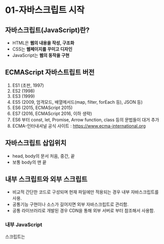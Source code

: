 # 01-자바스크립트 시작

## 자바스크립트(JavaScript)란?
+ HTML은 **웹의 내용을 작성, 구조화**
+ CSS는 **웹페이지를 꾸미고 디자인**
+ JavaScript는  **웹의 동작을 구현**

## ECMAScript 자바스트립트 버전
1. ES1 (초판, 1997)
2. ES2 (1998)
3. ES3 (1999)
4. ES5 (2009, 엄격모드, 배열메서드(map, filter, forEach 등), JSON 등)
5. ES6 (2015, ECMAScript 2015)
6. ES7 (2016, ECMAScript 2016, 이하 생략)
7. ES6 부터 const, let, Promise, Arrow function, class 등의 문법들이 대거 추가
8. ECMA-인터내셔널 공식 사이트 : <https://www.ecma-international.org>

## 자바스크립트 삽입위치
+ head, body의 문서 처음, 중간, 끝
+ 보통 body의 맨 끝

## 내부 스크립트와 외부 스크립트
+ 비교적 간단한 코드로 구성되며 현재 파일에만 적용되는 경우 내부 자바스크립트를 사용.
+ 공통기능 구현이나 소스가 길어지면 외부 자바스크립트로 관리함.
+ 공통 라이브러리로 개발된 경우 CDN을 통해 외부 서버로 부터 참조해서 사용함.

### 내부 JavaScript

스크립트는 <script> (script 태그) 를 이용해 HTML 문서의 대부분의 위치에 삽입할 수 있습니다.

````
<!DOCTYPE html>
<html>
    <head></head>
    <body>
        <h1>JavaScript</h1>
        <script>
            console.log('hello')
        </script>
    </body>
</html>
````

### 외부 JavaScript

자바스크립트 코드의 양이 많은 경우, 자바스크립트 코드를 script 태그 안에 전부 작성하기 보다는 여러개의 자바스크립트 파일로 기능별로 나누어 작성해서 관리하는 것이 편리합니다.

````
<!DOCTYPE html>
<html>
    <head></head>
    <body>
        <h1>JavaScript</h1>
        <script src="js/script.js"></script>
    </body>
</html>
````

## 브라우저 동작 방식

1. HTML을 읽기 시작합니다.
2. HTML을 파싱합니다.
3. DOM 트리를 생성합니다.
4. CSS 파싱 후 스타일 규칙 생성
5. DOM 트리와 생성된 스타일 규칙 Attachment
6. Render 트리 형성 후 Layout, Painting
7. Display

> 파싱이란, 프로그램을 실행할 수 있도록 내부 포맷에 맞게 분석하고 변환하는 것을 의미한다.

## JavaScript 소스파일 위치 결정
브라우저는 HTML의 구조와 CSS 스타일을 렌더링하는 도중 자바스크립트를 만나게 되면 이에 대한 해석과 구현이 완료될때까지 브라우저 렌더링을 멈추게 됩니다. 즉, 자바스크립트의 삽입 위치에 따라 스크립트 실행순서와 브라우저 렌더링에 영향을 미치기 때문에 다음 사항을 고려해 적절한 
위치선정이 필요 합니다.

```` 
<head></head>
````

+ 브라우저 렌더링에 방해가 될 수 있으며 무거운 스크립트가 실행되는 경우 오랫동안 화면이 보여지지 않을수 있음.
+ 문서를 초기화하거나 설정하는 가벼운 스크립트들을 주로 사용.
+ 문서의 DOM(Document Object Model) 구조가 필요한 경우 HTML이 모두 로드 된 이후 실행되어야 하므로 window.onload와 같은 로드 이벤트가 추가되어야 함.

```` 
<body></body>
````

+ 태그내 모든 위치에 둘 수 있음.
+ 웹페이지 로딩이 완료된 다음 실행하기 위해 일반적으로는 </body> 바로 앞에 위치.
+ 이경우 문서의 DOM 구조가 완료된 시점에 실행되기에 별다른 추가설정이 필요없음.

## JavaScript 코드구조
+ 문(statement)은 세미콜론으로 구분(세미콜론을 붙이지 않는 곳도 있습니다.)
+ 문은 값, 연산자, 키워드, 명령어, 표현식(값으로 평가, 함수나 key, index를 통한 값의 호출도 표현식) 등으로 구성됩니다.

## JavaScript 주석

````
<script>
    // 한 줄 주석입니다.
    /*
    여
    러
    줄
    주석입니다.
    */
</script>
````    

## JavaScript를 출력하는 4가지 방법
1. 문서 내에 요소를 선택하여 출력하는 방법(innerHTML, innerText)
2. 문서 내에 직접 출력하는 방법(document.write)
3. 사용자 인터렉션(alert, confirm)
4. 콘솔에 찍는 방법(console.log)

````
<!DOCTYPE html>
<html>
<head></head>

<body>
    <h1>JavaScript</h1>
    <div id="box"></div>
    <script>
        document.getElementById('box').innerHTML = '박스입니다.';
        document.write("<h1>제목입니다.</h1>");
        //alert('경고창에 출력');
        //confirm('확인창에 출력');
        console.log('콘솔창에 출력');
    </script>
</body>
</html>
````
# 02-변수

## 변수란?
자바스크립트에서 변수는 데이터를 담는 그릇을 의미한다.
스크립트 처리 과정에서 데이터를 일시적으로 담아두는 공간으로, 한 번에 하나의 값만 저장할 수 있습니다. 
그래서 한 변수에 데이터가 이미 존재하는데, 다른 값을 넣으려고 시도하는 경우에 기존의 값은 삭제되고 새로온 데이터가 저장됩니다.
변수는 var, let, const 키워드를 사용하여 선언하고,
할당 연산자(=)를 사용해 값을 할당한다.
그리고 식별자인 변수명을 사용해 변수에 저장된 값을 참조한다.(저장된 값을 보여준다)

## Javascript 변수 선언
1. 변수이름은 대소문자를 구별.
2. 여러 변수를 한번에 선언할 수 있음.
3. 지역변수와 전역변수가 있음.
4. 기본적으로 소문자로 시작되는 Camel Case를 사용.

## 변수 명명 규칙
+ 변수명의 첫 글자는 영문자, 달러스코어$, 언더바_만 올 수 있다.
+ 두 번째 이후 글자에는 영문자, 달러스코어, 언더바, 숫자만 올 수 있다.
+ 변수명의 영문자는 대.소문자를 엄격하게 구분한다.
+ 자바스크립트의 예약어가 아니어야 한다.

> 예약어(키워드) : 특별한 용도로 사용하기 위해 미리 예약해둔 단어들

자바스크립트의 예약어는 다음과 같습니다.

| 예약어 | 예약어 | 예약어 | 예약어 | 예약어 | 예약어 | 예약어 |
| ---- | --- | --- | --- | --- | --- | --- |
| abstract | arguments | await | boolean | break | byte |  |
| case | catch  | char | class | const  | continue |
| debugger | default | delete | do | double |  |  |
| else | enum | eval | export  | extends |  |  |
| false | final | finally | float | for | function  | goto |
| if | implements | import | in | instanceof | int | interface |
| let | long | native | new | null |  |  |
| package | private | protected | public | return |  |  |
| short | static | super | switch | synchronized |  |  |  
| this | throw | throws | transient | true | try | typeof | 
| void | var | volatile | while | with | yield | |


## 변수명 표기법
변수명 표기법은 대표적으로 세 가지 방식이 있습니다. 

| 표기법 | 설명 | 예시 | 사용처 | 
| ---- | --- | --- | --- |
| camelCase | 낙타의 등처럼 보인다고 해서 붙여진 이름. 이름의 맨 첫 번째, 단어의 첫 글자는 소문자로 적고, 두 번째 단어 부터는 첫 글자는 대문자로 적는 기법 | helloWorld | 변수, 함수 |
| PascalCase | 모든 단어의 첫 번째 글자를 대문자로 표기하는 기법 | HelloWorld | 클래스, 생성자 |
| snake_case | 모든 단어 사이를 언더바_로 표기하는 기법 | hellow_world, HELLO_WORLD | 상수 |


## 변수선언 3가지 방법
1. var
2. let
3. const

자바스크립트의 변수는 다음과 같이 선언합니다.

````
var 변수명;
var 변수명 = 값;

let 변수명;
let 변수명 = 값;

const 변수명;
const 변수명 = 값;
````

## 변수의 타입
> + 자바스크립트에는 타입(Type)이라는 개념이 있다.
> + 타입이란 변수에 할당할 수 있는 데이터 형태를 말한다. ex)숫자, 문자
> + 즉, 변수에는 숫자나 문자 등 다양한 형태의 데이터 타입을 담을 수 있다.
> + 데이터 타입에 따라 할 수 있는 일이 다르다.
> + 즉, 타입마다 다른 속성과 메서드가 있다.
> + typeof : 변수의 타입을 반환하는 자바스크립트 키워드
> + undefined : '아직 할당하지 않은 값'을 표현하기 위해 사용하는 값

## var (function scope)
+ var문에서 변수에 초기 값을 지정하지 않는다면, 변수는 값이 설정될 때까지 undefined 값을 갖게 된다.
+ var의 경우 변수를 한 번 더 선언해도 에러가 나지 않는다.

````
<script>
    var i; // 선언
    console.log(i); // undefined 가 저장됨

    var sum = 0;  // 선언과 초기화
    console.log(sum);

    var x, y, z; // 한 번에 여러 개의 변수를 함께 선언할 수 있음
    var x = 10; // x변수를 재선언후 값을 할당해도 에러가 나지 않음
    console.log(x);

    var i=0, sum=10, message="Hello";  // 선언과 초기화를 동시에 해줄 수 있음
    console.log(i, sum, message);
</script>
````

## let (block scope)
+ 이미 선언되었다는 에러 메세지가 나온다.
+ 변수 재선언은 안된다.
+ 하지만 변수 재할당은 가능하다.

````
 <script>
    let a; // 선언 후 할당을 나중에 해도 됨
    console.log(a) // undefined 가 저장됨

    let x, y, z;
    console.log(x, y, z);//undefined

    let year, month, day;
    let address = "서울시";
    console.log(month)//undefined

    let name;
    console.log(name)
    name = "홍길동";
    console.log(name);

    let fruit = "사과", price = 3000;
    console.log(fruit);
    console.log(price);
    console.log(fruit, price);
    console.log(fruit, "1개 가격은", price, "원 입니다.");

    // 중복선언불가 : Identifier 'b' has already been declared
    let user = "이순신";
    let user = "강감찬";
    console.log(user);
</script>
````

## const (block scope)
+ 변수 재선언, 재할당 모두 불가능하다.
+ 처음 선언할 때, 반드시 초기화를 해야한다.
+ 바뀌지 않을 값은 const로 선언해주면 된다.
+ 보통 대문자를 사용해서 선언한다. (강제는 아니지만 관습!)

````
<script>
    const num = 20; // 선언과 동시에 할당을 해야함
    const MY_NUM = 7; // 보통 대문자를 사용해서 선언 
    console.log(num, MY_NUM);

    const msg = "안녕하세요";
    console.log(msg);

    //const 선언만 하는 것은 불가, 반드시 초기화
    const txt ;
    txt = "안녕";
    console.log(txt); 
</script>
````

## 자바스크립트의 데이터 타입
1. 원시 타입 (Primitive Type)
2. 참조타입(Object/Reference Type)

## 원시 타입 (Primitive Type)
> + Number
> + String
> + Boolean
> + Undefined
> + Null
> + Symbol(ES6에 추가, 객체 속성을 만드는 데이터 타입)
> + 원시 타입이 할당될 때는 변수에 값(value) 자체가 담긴다.(메모리 참조가 아닌 값의 복사)
> + 메모리상에 고정된 크기로 저장되며 원시 데이터 값 자체를 보관하므로 불변적이다.

### Number
모든 숫자를 실수로 처리

````
<script>
    console.log(typeof 1); // number

    let num_1 = 99;
    let num_2 = -99;
    console.log(typeof num_1); //Number
    console.log(typeof num_2); //Number
</script>
````
### String
+ UTF-16으로 구성된 문자열
+ 작은따옴표(''), 큰따옴표(""), 템플릿 리터럴(``)로 문자열을 할당
+ 템플릿 리터럴은 줄바꿈, 공백 모두 적용됨

### 이스케이프 시퀀스
> + 이스케이프 시퀀스는 프로그래밍 언어 특성상 표현할 수 없는 기능, 문자를 표현해준다. 
> + 백슬래시(\) 뒤에 한 문자나 숫자 조합이 오는 문자 조합을 “이스케이프 시퀀스”라고 한다.
> + 줄 바꿈 문자, 작은따옴표, 또는 문자 상수의 다른 특정 문자를 나타내려면 이스케이프 시퀀스를 사용해야 한다. 
> + \t 탭(수평)  \n 줄바꿈 문자  \’ 작은따옴표  \” 큰따옴표

````
<script>
    console.log(typeof "abc"); // string

    let str_1 = 'Hi';
    let str_2 = "안녕";
    let str_3 = `안녕\n하세요  \n\t반갑습니다`;

    console.log(str_1);
    console.log(str_2);
    console.log(str_3);

    const msg = "행복\n하세요";
    console.log(msg)
    console.log(typeof msg)

    let score = "68"
    let sum = score + 20
    console.log(score)
    console.log(typeof score) //string
    console.log(sum)
</script>
````

### Boolean(불리언)
true, false
````
<script>
    console.log(typeof true); // boolean
    console.log(typeof false); // boolean

    let bool_1 = true;
    let bool_2 = 2 > 3;
    console.log(typeof bool_1); //boolean
    console.log(typeof bool_2); //boolean
</script>
````

### Undefined 
+ 자바스크립트에서 undefined는 의도치 않게 누락된 값을 나타내기 위해서 주로 사용된다. 
+ 보통 개발자가 값을 설정하지 않았을 때 프로그래밍 언어 차원에서 자연스럽게 알아서 설정되는 경우가 많습니다.
+ 값도 타입도 undefined

````
<script>
    // 변수를 선언할 때 초기화를 하지 않으면 undefined가 할당
    let x;
    console.log(x); // undefined
    console.log(typeof x); // 'undefined'

    // 함수를 호출할 때도 매개 변수를 넘기지 않으면 undefined가 할당
    function foo(x, y) {
        return { x, y };
    }

    foo(1); // { x: 1, y: undefined }
</script>
````

### Null
+ 의도적으로 '값이 없음'을 명시하기 위해 할당하는 값
+ Null의 값 체크를 위해서는 일치연산자(===)를 사용
+ typeof 연산결과는 초기 자바스크립트의 버그로 수정하면 파장이 클까봐 그냥 두고있다 함.

````
<script>
    let nu = null;
    console.log(typeof nu);	//object
    console.log(nu === null); //true
</script>
````

## 참조타입(Object/Reference Type)
> + 객체(Object)
> + 배열(Array)
> + 함수(Fuction)
> + 원시타입이 아닌 모든 것
> + 참조타입은 원시타입 데이터의 집합이다.
> + 참조 타입은 고정된 크기의 보관함이 아니다.
> + 참조 타입을 변수에 할당할 때는 값이 아닌 데이터의 주소를 저장한다.

### 객체(Object) : {}

````
<script>
    console.log(typeof { a: 1, b: 2 }); // object

    let obj = {};
    console.log(typeof obj); // object
</script>
````

### 배열(Array) : []
+ 배열은 'object'의 특수한 한 형태이기 때문에 typeof만으로는 객체가 배열인지 확인할 수 없음
+ 객체가 배열인지 확인하기 위해서는 'isArray()' 함수를 사용해야 함

````
<script>
    let arr = [1,2,3,4];
    console.log(typeof arr); //object

    console.log(Array.isArray(arr)); //true
    console.log(Array.isArray({}));  //false
</script>
````

### 함수(Fuction) : function(){}

````
 <script>
    let func = function(){};
    console.log(typeof func); //function
    
    function add(x, y) {
        return x + y;
    }
    console.log(typeof add); // function
</script>
````

## 스코프란?
+ 스코프(scope)는 변수에 접근할 수 있는 범위를 말한다.
+ 스코프는 크게 전역 스코프와 지역 스코프로 나눌 수 있다.
+ 스코프는 중첩이 가능하다.
+ 가장 바깥은 전역스코프라 하고 나머지는 지역스코프다.
+ 전역 스코프(global)는 어디에서든 해당 변수에 접근 가능한 걸 의미한다. (전역변수)
+ 바깥쪽 스코프에서 선언한 변수(전역변수)는 안쪽에서 사용가능하다
+ 지역 스코프(local)의 경우, 한정적인 범위에서 해당 변수에 접근이 가능하다. (지역변수)
+ 안쪽 스코프에서 선언한 변수(지역변수)는 바깥쪽에서 사용불가다.
+ 지역 변수가 전역변수보다 우선순위가 더 높다.

## 스코프의 구분
> + 전역 스코프(Global scope)
> + 지역 스코프(Local scope) 

## 전역 스코프(Global scope) 
바깥 스코프 라고하며 어디에서든 참조 할수있다.
> 전역 변수(Global variable) : 바깥쪽 전역에서 선언된 변수 어디든 참조 가능하다.

````
<script>
    // 전역(바깥쪽) 스코프
    let e, f, g;
    let userName;
    let age;

    {
        e = 10, f = 20, g = 30;
        console.log('변수값 출력', e, f, g)
    }

    if (true) {
        userName = "홍길동"
        age = 20
        console.log(userName)
        console.log(age)
    }

    console.log('변수값 출력', e, f, g)
    console.log(userName)
    console.log(age)
</script>
````   

## 지역 스코프(Local scope) 
안쪽 스코프 라고하며 블록 안, 함수 내에서만 참조 할수있다.
> 지역 변수(Local variable) : 안쪽 지역내에 선언된 변수 안에서만 참조 가능하다.

````
 <script>
    if(true){
        // 지역(안쪽) 스코프
        const menuName = "라면"
        const price = "4,000원"
        console.log(menuName, price) 
    }
    console.log(menuName, price)// 바깥쪽에서 참조불가
</script>
````

### 함수 스코프와 블록 스코프(function scope & block scope)
> + 지역 스코프에는 함수 스코프와 블록 스코프가 있다.
> + { 중괄호 }를 기준으로 범위가 구분된다.
> + var은 블록스코프를 무시한다.

| 함수 스코프(function scope) | 블록 스코프(block scope) | 
| --- | --- |
| function{ } 안에있는 범위를 함수 스코프 | function 을 제외한 if나 for 등의 { 중괄호 } 안에 있는 범위를 블록 스코프 |

### 함수 스코프와 var
+ 함수가 선언되면 하나의 스코프(접근 범위)가 발생하는데 이걸 함수스코프라고 한다. 
+ 함수 스코프는 함수에서 선언한 변수는 해당 함수 내에서만 접근 가능하다는 걸 의미한다.
+ 아래 예시처럼 함수 외부에서 aa를 호출하면 undefined 에러가 뜬다.
````
<script>
    function setNumber() {
        var num = '12'; // 함수 내부에서 선언
    }
    console.log(num); 
    // Uncaught ReferenceError: num is not defined
</script>
````

+ 만약 변수가 함수 내부에 선언된 것이 아니면 이 변수의 스코프는 전역 스코프(global)이므로
+ 어디에서든 접근이 가능하다.
````
<script>
    var setNumber = '123'; 
    console.log(setNumber)
</script>
````

+ var은 함수 내에서만 지역 변수로 유지되기 때문에, 
+ 아래 코드에서는 전역 변수로 취급된다.
+ var로 선언하면 블록에 의한 범위 제한이 없음
````
<script>
    {
        a = 10, b = 20, c = 30;
        console.log('변수값 출력', a, b, c)
    }

    if (true) {
        var num = '456';
        console.log(num) 
    }
    console.log(num)

    for (var index = 0; index < 5; index++) {
        console.log(index)
    }
    console.log(index)
</script>
````

### 블록 스코프와 let, const
> + 블록 스코프는 블록 { 중괄호 } 내부에서 선언된 변수는 해당 블록에서만 접근 가능한 걸 말한다.
> + let, const로 선언된 변수가 블록 스코프 방식을 따른다.

### 블록 스코프와 let
````
<script>
    function printMsg() {
        if (true) {
            let msg = "안녕";
            console.log("if문 안에서 접근", msg);
        }
        // console.log("if문 밖에서 접근 불가", msg);
        // Uncaught ReferenceError: msg is not defined
    }
    printMsg();
</sctipt>
````

````
<script>
   function printTxt() {
        let txt = "안녕";
        if (true) {
            let txt = "반가워"; // 이것은 if문 블록 내부에서만 유효하므로
            console.log(txt);
        }
        console.log(txt); // 같은 스코프안에 있는 안녕이 출력됨
    }
    printTxt();
</sctipt>
````

````
<script>
   function printCount() {
        let i;
        for (i = 0; i <= 2; i++) {
            console.log("printCount for문 안에서 접근", i)
        }
        console.log("printCount for문 밖에서 접근", i); // 0,1,2
    }
    printCount() // for문을 다 돌고난 후 i값은 3
</sctipt>
````

### 블록 스코프와 const
````
<script>
    // const로 선언한 변수는 재할당이 안됩니다.
    // Uncaught TypeError: Assignment to constant variable.
    const menuName = "떡볶이";
    const price = "3,000원";
    console.log(menuName, price) 

    if(true){
        menuName = "라면"
        price = "6,000원"
    }
    console.log(menuName, price)
</script>
````

## hoisting(호이스팅)
> + 호이스팅은 코드가 실행하기 전 **변수선언/함수선언이 해당 스코프의 최상단으로 끌어 올려진 것 같은 현상**을 말한다.
> + 자바스크립트 엔진은 코드를 실행하기 전 실행 가능한 코드를 형상화하고 구분하는 과정(*실행 컨텍스트를 위한 과정)을 거친다.
> + 자바스크립트 엔진은 코드를 실행하기 전 실행 컨텍스트를 위한과정에서 모든 선언(var, let, const, function, class)을 스코프에 등록한다.
> + 코드 실행 전 이미 변수선언/함수선언이 저장되어 있기 때문에 선언문보다 참조/호출이 먼저 나와도 오류 없이 동작한다. (정확히는 var 키워드로 선언한 변수와 함수 선언문일 경우 오류 없이 동작한다. 이는 선언이 파일의 맨 위로 끌어올려진 것 처럼 보이게 한다.)
> + **실행 컨텍스트**는 실행 가능한 **코드가 실행되기 위해 필요한 환경을 의미**하고 실행되기전 이러한 실행 컨텍스트 과정(코드를 구분하는 과정)을 거친다.

## 변수는 어떻게 생성되며, 호이스팅은 어떻게 이뤄질까?
변수는 3단계에 걸쳐 생성된다.

> ### 1단계: 선언 단계(Declaration phase)
> + 변수를 실행 컨텍스트의 변수 객체에 등록한다.
> + 이 변수 객체는 스코프가 참조하는 대상이 된다.
> ### 2단계: 초기화 단계(Initialization phase)
> + 변수 객체에 등록된 변수를 위한 공간을 메모리에 확보한다.
> + 이 단계에서 변수는 undefined로 초기화 된다.
> ### 3단계: 할당 단계(Assignment phase)
> + undefined로 초기화된 변수에 실제 값을 할당한다.

## var로 선언한 변수 호이스팅
> + var 키워드로 선언한 변수는 선언 단계와 초기화 단계가 한번에 이뤄진다. 
> + 즉, 스코프에 변수를 등록(선언 단계)하고 메모리에 변수를 위한 공간을 확보한 후, undefined로 초기화한다. 
> + 따라서 변수 선언문 이전에 변수에 접근하여도 스코프에 변수가 존재하기 때문에 에러가 발생하지 않는다
> + 다만 undefined를 반환한다. 이후 변수 할당문에 도달하면 비로소 값이 할당된다.

````
<script>
    // 호이스팅 때문에 선언이 끌어올려져서 오류 안남.
    console.log(text); // (선언 + 초기화 된 상태)
    text = '안녕!'; // (선언 + 초기화 + 할당 된 상태)
    var text;
    console.log(text);
</script>
````

## let, const로 선언한 변수 호이스팅
> + let 키워드로 선언된 변수는 선언 단계와 초기화 단계가 분리되어 진행된다. 
> + 즉, 스코프에 변수를 등록(선언 단계)하지만 초기화 단계는 변수 선언문에 도달했을 때(코드 실행 후) 이뤄진다. 
> + 초기화 이전에 변수에 접근하려고 하면 참조 에러가 발생한다. 이는 아직 변수가 초기화되지 않았기 때문이다. 
> + 즉, 변수를 위한 메모리 공간이 아직 확보되지 않았기 때문이다. 
> + 따라서 스코프의 시작 지점부터 초기화 시작 지점까지는 변수를 참조할 수 없다. 
> + 스코프의 시작 지점부터 초기화 시작 지점까지의 구간을 ‘일시적 사각지대(Temporal Dead Zone; TDZ)’라고 부른다.

````
<script>
    // 호이스팅 때문에 선언이 끌어올려졌지만 초기화 안된 상태에서 참조해서 오류 남.
    console.log(str); 
    // (선언 된 상태, 초기화(메모리 공간 확보와 undefined로 초기화) 안되서 참조 불가능 → 에러남 )
    // Uncaught ReferenceError: Cannot access 'str' before initialization
    let str; // 여기서 초기화 단계가 실행됨
</script>
````

## TDZ(Temporal Dead Zone)의 정의
> + TDZ 는 스코프의 시작 지점부터 초기화 시작 지점까지의 사각지대 구간을 뜻한다.(변수가 선언되고 초기화되기 사이의 사각지대)
> + let과 const는 var와는 다르게 선언단계와 초기화 단계가 따로 분리되어 실행된다.
> + 그래서 선언 단계와 초기화 단계 사이에서는 실행 컨텍스트에는 변수를 등록했지만 메모리가 할당되지 않은 상태라 ReferenceError 가 나오는 것이다.
> + var는 변수의 선언단계와 초기화단계가 동시에 실행되어 TDZ가 존재하지 않기 때문에 호이스팅이 일어나는 것이다.

````
<script>
    console.log(num); // Uncaught ReferenceError: Cannot access 'num' before initialization
    let num; // num을 초기화 하지 않을 경우 접근 안됨(일시적 사각지대로 들어감)
</script>
````

## 함수 선언에서의 호이스팅

````
<script>
    foo1(); // 함수 선언문에서는 호이스팅 일어난다.
    foo2(); // 함수 표현식이라서 호이스팅 안된다.

    function foo1() {
        console.log('Hello');
    }
    var foo2 = function() {
        console.log('world');
    }
</sctipt>
````




       





   


